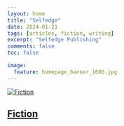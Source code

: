 ```yaml
---
layout: home
title: "Selfedge"
date: 2024-01-21
tags: [articles, fiction, writing]
excerpt: "Selfedge Publishing"
comments: false
toc: false

image:
  feature: homepage_banner_1600.jpg
---
```


<div class="tiles">

<article class="tile" itemscope itemtype="http://schema.org/Article">
  <a href="{{ site.url }}/fiction" title="Fiction" class="post-teaser">
  <img src="{{ site.url }}/images/fiction_tile.jpg" alt="Fiction" itemprop="image"></a>
  <h2 class="post-title" itemprop="name"><a class="post-title" href="{{ site.url }}/fiction">Fiction</a></h2>
</article>
<!--
<article class="tile" itemscope itemtype="http://schema.org/Article">
 <a href="{{ site.url }}/about" title="About" class="post-teaser">
  <img src="{{ site.url }}/images/about.jpg" alt="About" itemprop="image"></a>
  <h2 class="post-title" itemprop="name"><a class="post-title" href="{{ site.url }}/about">About</a></h2>
</article>
-->
</div>

<!-- /.tiles -->
